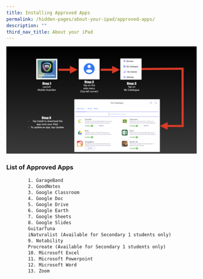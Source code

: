 ```yaml
---
title: Installing Approved Apps
permalink: /hidden-pages/about-your-ipad/approved-apps/
description: ""
third_nav_title: About your iPad
---
```

<center>
	<a href="https://raw.githubusercontent.com/isomerpages/moe-tkgs/staging/images/PDLP/About_ipad/Approved_apps/approved_a.png"><img src="/images/PDLP/About_ipad/Approved_apps/approved_a.png">
	</a>
		</center>

<h3>List of Approved Apps</h3>

			1. GarageBand
			2. GoodNotes
			3. Google Classroom
			4. Google Doc
			5. Google Drive
			6. Google Earth
			7. Google Sheets 
			8. Google Slides
			GuitarTuna
			iNaturalist (Available for Secondary 1 students only)
			9. Notability
			Procreate (Available for Secondary 1 students only)
			10. Microsoft Excel
			11. Microsoft Powerpoint
			12. Microsoft Word
			13. Zoom